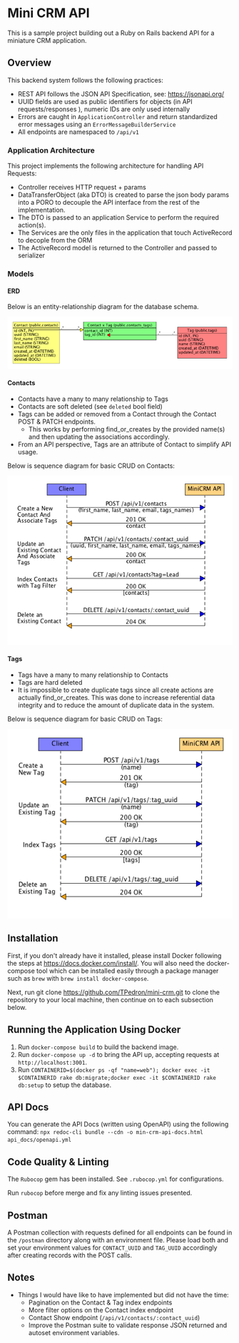 # Mini CRM API

This is a sample project building out a Ruby on Rails backend API for a miniature CRM application.

## Overview

This backend system follows the following practices:
- REST API follows the JSON API Specification, see: https://jsonapi.org/
- UUID fields are used as public identifiers for objects (in API requests/responses ), numeric IDs are only used internally
- Errors are caught in `ApplicationController` and return standardized error messages using an `ErrorMessageBuilderService`
- All endpoints are namespaced to `/api/v1`

### Application Architecture

This project implements the following architecture for handling API Requests:
- Controller receives HTTP request + params
- DataTransferObject (aka DTO) is created to parse the json body params into a PORO to decouple the API interface from the rest of the implementation.
- The DTO is passed to an application Service to perform the required action(s).
- The Services are the only files in the application that touch ActiveRecord to decople from the ORM
- The ActiveRecord model is returned to the Controller and passed to serializer

### Models

#### ERD
Below is an entity-relationship diagram for the database schema.

![ERD](uml/export/erd-v1.0.png)

#### Contacts

- Contacts have a many to many relationship to Tags
- Contacts are soft deleted (see `deleted` bool field)
- Tags can be added or removed from a Contact through the Contact POST & PATCH endpoints.
  - This works by performing find_or_creates by the provided name(s) and then updating the associations accordingly.
- From an API perspective, Tags are an attribute of Contact to simplify API usage.

Below is sequence diagram for basic CRUD on Contacts:

![Contact CRUD](uml/export/contact-crud-sequence-diagram-v1.0.png)

#### Tags

- Tags have a many to many relationship to Contacts
- Tags are hard deleted
- It is impossible to create duplicate tags since all create actions are actually find_or_creates.  This was done to increase referential data integrity and to reduce the amount of duplicate data in the system.

Below is sequence diagram for basic CRUD on Tags:

![Tag CRUD](uml/export/tag-crud-sequence-diagram-v1.0.png)

## Installation

First, if you don't already have it installed, please install Docker following the steps at https://docs.docker.com/install/. You will also need the docker-compose tool which can be installed easily through a package manager such as `brew` with `brew install docker-compose`.

Next, run git clone https://github.com/TPedron/mini-crm.git to clone the repository to your local machine, then continue on to each subsection below.

## Running the Application Using Docker

1. Run `docker-compose build` to build the backend image.
2. Run `docker-compose up -d` to bring the API up, accepting requests at `http://localhost:3001`.
3. Run `CONTAINERID=$(docker ps -qf "name=web"); docker exec -it $CONTAINERID rake db:migrate;docker exec -it $CONTAINERID rake db:setup` to setup the database.

## API Docs

You can generate the API Docs (written using OpenAPI) using the following command:
`npx redoc-cli bundle --cdn -o min-crm-api-docs.html api_docs/openapi.yml`


## Code Quality & Linting

The `Rubocop` gem has been installed. See `.rubocop.yml` for configurations.

Run `rubocop` before merge and fix any linting issues presented.

## Postman

A Postman collection with requests defined for all endpoints can be found in the `/postman` directory along with an environment file.  Please load both and set your environment values for `CONTACT_UUID` and `TAG_UUID` accordingly after creating records with the POST calls.

## Notes

- Things I would have like to have implemented but did not have the time:
  - Pagination on the Contact & Tag index endpoints
  - More filter options on the Contact index endpoint
  - Contact Show endpoint (`/api/v1/contacts/:contact_uuid`)
  - Improve the Postman suite to validate response JSON returned and autoset environment variables.
